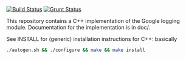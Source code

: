[![Build Status](https://img.shields.io/travis/google/glog/master.svg?label=Travis)](https://travis-ci.org/google/glog/builds)
[![Grunt Status](https://ci.appveyor.com/projects/status/github/google-admin/glog?branch=master&svg=true)](https://ci.appveyor.com/project/google-admin/glog)

This repository contains a C++ implementation of the Google logging
module.  Documentation for the implementation is in doc/.

See INSTALL for (generic) installation instructions for C++: basically
```sh
./autogen.sh && ./configure && make && make install
```
